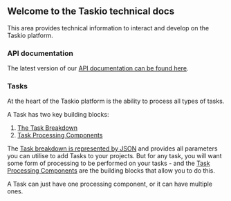 ## Welcome to the Taskio technical docs

This area provides technical information to interact and develop on the Taskio platform.

### API documentation

The latest version of our [API documentation can be found here](https://api.task.io/docs).

### Tasks

At the heart of the Taskio platform is the ability to process all types of tasks. 

A Task has two key building blocks:

1. [The Task Breakdown](/task.md)
2. [Task Processing Components](/components.md)

The [Task breakdown is represented by JSON](/task.md) and provides all parameters you can utilise to add Tasks to your projects. But for any task, you will want some form of processing to be performed on your tasks - and the [Task Processing Components](/components.md) are the building blocks that allow you to do this.

A Task can just have one processing component, or it can have multiple ones.
